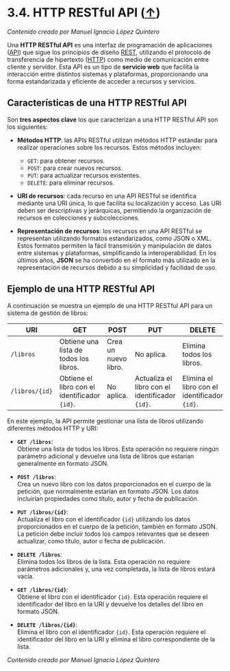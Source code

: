 # 3.4. HTTP RESTful API ([↑](README.md))

_Contenido creado por Manuel Ignacio López Quintero_

Una **HTTP RESTful API** es una interfaz de programación de aplicaciones ([API](https://en.wikipedia.org/wiki/API)) que sigue los principios de diseño [REST](https://en.wikipedia.org/wiki/REST), utilizando el protocolo de transferencia de hipertexto ([HTTP](https://en.wikipedia.org/wiki/HTTP)) como medio de comunicación entre cliente y servidor. Esta API es un tipo de **servicio web** que facilita la interacción entre distintos sistemas y plataformas, proporcionando una forma estandarizada y eficiente de acceder a recursos y servicios.

## Características de una HTTP RESTful API

Son **tres aspectos clave** los que caracterizan a una HTTP RESTful API son los siguientes:

- **Métodos HTTP**: las APIs RESTful utilizan métodos HTTP estándar para realizar operaciones sobre los recursos. Estos métodos incluyen:
  - `GET`: para obtener recursos.
  - `POST`: para crear nuevos recursos.
  - `PUT`: para actualizar recursos existentes.
  - `DELETE`: para eliminar recursos.  

- **URI de recursos**: cada recurso en una API RESTful se identifica mediante una URI única, lo que facilita su localización y acceso. Las URI deben ser descriptivas y jerárquicas, permitiendo la organización de recursos en colecciones y subcolecciones.

- **Representación de recursos**: los recursos en una API RESTful se representan utilizando formatos estandarizados, como JSON o XML. Estos formatos permiten la fácil transmisión y manipulación de datos entre sistemas y plataformas, simplificando la interoperabilidad. En los últimos años, **JSON** se ha convertido en el formato más utilizado en la representación de recursos debido a su simplicidad y facilidad de uso.

## Ejemplo de una HTTP RESTful API

A continuación se muestra un ejemplo de una HTTP RESTful API para un sistema de gestión de libros:

| URI            | GET                                  | POST               | PUT                             | DELETE                          |
|---------------|--------------------------------------|--------------------|---------------------------------|---------------------------------|
| `/libros`     | Obtiene una lista de todos los libros. | Crea un nuevo libro. | No aplica.                     | Elimina todos los libros.      |
| `/libros/{id}` | Obtiene el libro con el identificador `{id}`. | No aplica.         | Actualiza el libro con el identificador `{id}`. | Elimina el libro con el identificador `{id}`. |

En este ejemplo, la API permite gestionar una lista de libros utilizando diferentes métodos HTTP y URI:

- **`GET /libros`**:  
  Obtiene una lista de todos los libros. Esta operación no requiere ningún parámetro adicional y devuelve una lista de libros que estarían generalmente en formato JSON.

- **`POST /libros`**:  
  Crea un nuevo libro con los datos proporcionados en el cuerpo de la petición, que normalmente estarían en formato JSON. Los datos incluirían propiedades como título, autor y fecha de publicación.

- **`PUT /libros/{id}`**:  
  Actualiza el libro con el identificador `{id}` utilizando los datos proporcionados en el cuerpo de la petición, también en formato JSON. La petición debe incluir todos los campos relevantes que se deseen actualizar, como título, autor o fecha de publicación.

- **`DELETE /libros`**:  
  Elimina todos los libros de la lista. Esta operación no requiere parámetros adicionales y, una vez completada, la lista de libros estará vacía.

- **`GET /libros/{id}`**:  
  Obtiene el libro con el identificador `{id}`. Esta operación requiere el identificador del libro en la URI y devuelve los detalles del libro en formato JSON.

- **`DELETE /libros/{id}`**:  
  Elimina el libro con el identificador `{id}`. Esta operación requiere el identificador del libro en la URI y elimina el libro correspondiente de la lista.

_Contenido creado por Manuel Ignacio López Quintero_
